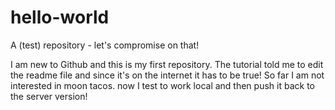 # hello-world

A (test) repository - let's compromise on that!

I am new to Github and this is my first repository. The tutorial told me to edit the readme file and since it's on the internet it has to be true! So far I am not interested in moon tacos.
now I test to work local and then push it back to the server version!